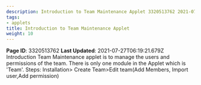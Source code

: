 ```yaml
---
description: Introduction to Team Maintenance Applet 3320513762 2021-07-27T06:19:21.
tags:
- applets
title: Introduction to Team Maintenance Applet
weight: 10
---
```


**Page ID**: 3320513762
**Last Updated**: 2021-07-27T06:19:21.679Z
Introduction
Team Maintenance applet is to manage the users and permissions of the team. There is only one module in the Applet which is 'Team'.
Steps: Installation> Create Team>Edit team(Add Members, Import user,Add permission)